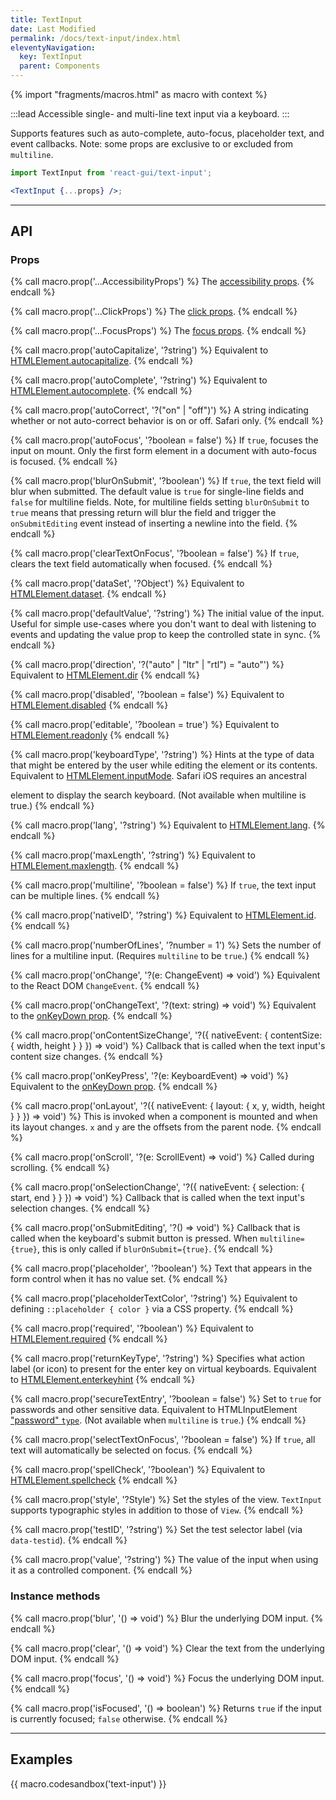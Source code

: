 ```yaml
---
title: TextInput
date: Last Modified
permalink: /docs/text-input/index.html
eleventyNavigation:
  key: TextInput
  parent: Components
---
```


{% import "fragments/macros.html" as macro with context %}

:::lead
Accessible single- and multi-line text input via a keyboard.
:::

Supports features such as auto-complete, auto-focus, placeholder text, and event callbacks. Note: some props are exclusive to or excluded from `multiline`.

```jsx
import TextInput from 'react-gui/text-input';

<TextInput {...props} />;
```

---

## API

### Props

{% call macro.prop('...AccessibilityProps') %}
The [accessibility props](/docs/accessibility).
{% endcall %}

{% call macro.prop('...ClickProps') %}
The [click props](/docs/interactions).
{% endcall %}

{% call macro.prop('...FocusProps') %}
The [focus props](/docs/interactions).
{% endcall %}

{% call macro.prop('autoCapitalize', '?string') %}
Equivalent to [HTMLElement.autocapitalize](https://developer.mozilla.org/en-US/docs/Web/HTML/Global_attributes/autocapitalize).
{% endcall %}

{% call macro.prop('autoComplete', '?string') %}
Equivalent to [HTMLElement.autocomplete](https://developer.mozilla.org/en-US/docs/Web/HTML/Global_attributes/autocomplete).
{% endcall %}

{% call macro.prop('autoCorrect', '?("on" | "off")') %}
A string indicating whether or not auto-correct behavior is on or off. Safari only.
{% endcall %}

{% call macro.prop('autoFocus', '?boolean = false') %}
If `true`, focuses the input on mount. Only the first form element in a document with auto-focus is focused.
{% endcall %}

{% call macro.prop('blurOnSubmit', '?boolean') %}
If `true`, the text field will blur when submitted. The default value is `true` for single-line fields and `false` for multiline fields. Note, for multiline fields setting `blurOnSubmit` to `true` means that pressing return will blur the field and trigger the `onSubmitEditing` event instead of inserting a newline into the field.
{% endcall %}

{% call macro.prop('clearTextOnFocus', '?boolean = false') %}
If `true`, clears the text field automatically when focused.
{% endcall %}

{% call macro.prop('dataSet', '?Object') %}
Equivalent to [HTMLElement.dataset](https://developer.mozilla.org/en-US/docs/Web/API/HTMLOrForeignElement/dataset).
{% endcall %}

{% call macro.prop('defaultValue', '?string') %}
The initial value of the input. Useful for simple use-cases where you don't want to deal with listening to events and updating the value prop to keep the controlled state in sync.
{% endcall %}

{% call macro.prop('direction', '?("auto" | "ltr" | "rtl") = "auto"') %}
Equivalent to [HTMLElement.dir](https://developer.mozilla.org/en-US/docs/Web/API/HTMLElement/dir)
{% endcall %}

{% call macro.prop('disabled', '?boolean = false') %}
Equivalent to [HTMLElement.disabled](https://developer.mozilla.org/en-US/docs/Web/HTML/Attributes/disabled)
{% endcall %}

{% call macro.prop('editable', '?boolean = true') %}
Equivalent to [HTMLElement.readonly](https://developer.mozilla.org/en-US/docs/Web/HTML/Attributes/readonly)
{% endcall %}

{% call macro.prop('keyboardType', '?string') %}
Hints at the type of data that might be entered by the user while editing the element or its contents. Equivalent to [HTMLElement.inputMode](https://developer.mozilla.org/en-US/docs/Web/HTML/Global_attributes/inputmode). Safari iOS requires an ancestral <form action> element to display the search keyboard. (Not available when multiline is true.)
{% endcall %}

{% call macro.prop('lang', '?string') %}
Equivalent to [HTMLElement.lang](https://developer.mozilla.org/en-US/docs/Web/HTML/Global_attributes/lang).
{% endcall %}

{% call macro.prop('maxLength', '?string') %}
Equivalent to [HTMLElement.maxlength](https://developer.mozilla.org/en-US/docs/Web/HTML/Attributes/maxlength).
{% endcall %}

{% call macro.prop('multiline', '?boolean = false') %}
If `true`, the text input can be multiple lines.
{% endcall %}

{% call macro.prop('nativeID', '?string') %}
Equivalent to [HTMLElement.id](https://developer.mozilla.org/en-US/docs/Web/HTML/Global_attributes/id).
{% endcall %}

{% call macro.prop('numberOfLines', '?number = 1') %}
Sets the number of lines for a multiline input. (Requires `multiline` to be `true`.)
{% endcall %}

{% call macro.prop('onChange', '?(e: ChangeEvent) => void') %}
Equivalent to the React DOM `ChangeEvent`.
{% endcall %}

{% call macro.prop('onChangeText', '?(text: string) => void') %}
Equivalent to the [onKeyDown prop](/docs/interactions).
{% endcall %}

{% call macro.prop('onContentSizeChange', '?({ nativeEvent: { contentSize: { width, height } } }) => void') %}
Callback that is called when the text input's content size changes.
{% endcall %}

{% call macro.prop('onKeyPress', '?(e: KeyboardEvent) => void') %}
Equivalent to the [onKeyDown prop](/docs/interactions).
{% endcall %}

{% call macro.prop('onLayout', '?({ nativeEvent: { layout: { x, y, width, height } } }) => void') %}
This is invoked when a component is mounted and when its layout changes. `x` and `y` are the offsets from the parent node.
{% endcall %}

{% call macro.prop('onScroll', '?(e: ScrollEvent) => void') %}
Called during scrolling.
{% endcall %}

{% call macro.prop('onSelectionChange', '?({ nativeEvent: { selection: { start, end } } }) => void') %}
Callback that is called when the text input's selection changes.
{% endcall %}

{% call macro.prop('onSubmitEditing', '?() => void') %}
Callback that is called when the keyboard's submit button is pressed. When `multiline={true}`, this is only called if `blurOnSubmit={true}`.
{% endcall %}



{% call macro.prop('placeholder', '?boolean') %}
Text that appears in the form control when it has no value set.
{% endcall %}

{% call macro.prop('placeholderTextColor', '?string') %}
Equivalent to defining `::placeholder { color }` via a CSS property.
{% endcall %}

{% call macro.prop('required', '?boolean') %}
Equivalent to [HTMLElement.required](https://developer.mozilla.org/en-US/docs/Web/HTML/Attributes/required)
{% endcall %}

{% call macro.prop('returnKeyType', '?string') %}
Specifies what action label (or icon) to present for the enter key on virtual keyboards. Equivalent to [HTMLElement.enterkeyhint](https://html.spec.whatwg.org/multipage/interaction.html#input-modalities:-the-enterkeyhint-attribute)
{% endcall %}

{% call macro.prop('secureTextEntry', '?boolean = false') %}
Set to `true` for passwords and other sensitive data. Equivalent to HTMLInputElement ["password" `type`](https://developer.mozilla.org/en-US/docs/Web/HTML/Element/input/password). (Not available when `multiline` is `true`.)
{% endcall %}

{% call macro.prop('selectTextOnFocus', '?boolean = false') %}
If `true`, all text will automatically be selected on focus.
{% endcall %}

{% call macro.prop('spellCheck', '?boolean') %}
Equivalent to [HTMLElement.spellcheck](https://developer.mozilla.org/en-US/docs/Web/HTML/Global_attributes/spellcheck)
{% endcall %}

{% call macro.prop('style', '?Style') %}
Set the styles of the view. `TextInput` supports typographic styles in addition to those of `View`.
{% endcall %}

{% call macro.prop('testID', '?string') %}
Set the test selector label (via `data-testid`).
{% endcall %}

{% call macro.prop('value', '?string') %}
The value of the input when using it as a controlled component.
{% endcall %}

### Instance methods

{% call macro.prop('blur', '() => void') %}
Blur the underlying DOM input.
{% endcall %}

{% call macro.prop('clear', '() => void') %}
Clear the text from the underlying DOM input.
{% endcall %}

{% call macro.prop('focus', '() => void') %}
Focus the underlying DOM input.
{% endcall %}

{% call macro.prop('isFocused', '() => boolean') %}
Returns `true` if the input is currently focused; `false` otherwise.
{% endcall %}

---

## Examples

{{ macro.codesandbox('text-input') }}
